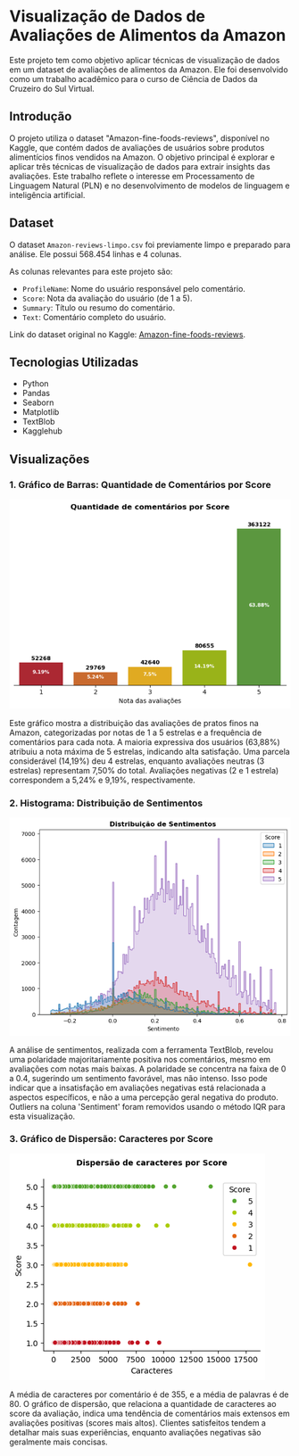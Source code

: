# Visualização de Dados de Avaliações de Alimentos da Amazon

Este projeto tem como objetivo aplicar técnicas de visualização de dados em um dataset de avaliações de alimentos da Amazon. Ele foi desenvolvido como um trabalho acadêmico para o curso de Ciência de Dados da Cruzeiro do Sul Virtual.

## Introdução

O projeto utiliza o dataset "Amazon-fine-foods-reviews", disponível no Kaggle, que contém dados de avaliações de usuários sobre produtos alimentícios finos vendidos na Amazon. O objetivo principal é explorar e aplicar três técnicas de visualização de dados para extrair insights das avaliações. Este trabalho reflete o interesse em Processamento de Linguagem Natural (PLN) e no desenvolvimento de modelos de linguagem e inteligência artificial.

## Dataset

O dataset `Amazon-reviews-limpo.csv` foi previamente limpo e preparado para análise. Ele possui 568.454 linhas e 4 colunas.

As colunas relevantes para este projeto são:

  - `ProfileName`: Nome do usuário responsável pelo comentário.
  - `Score`: Nota da avaliação do usuário (de 1 a 5).
  - `Summary`: Título ou resumo do comentário.
  - `Text`: Comentário completo do usuário.

Link do dataset original no Kaggle: [Amazon-fine-foods-reviews](https://www.kaggle.com/datasets/thiagomustasheep/amazon-fine-foods-reviews).

## Tecnologias Utilizadas

  - Python
  - Pandas
  - Seaborn
  - Matplotlib
  - TextBlob
  - Kagglehub

## Visualizações

### 1\. Gráfico de Barras: Quantidade de Comentários por Score

![barra](plots/barras.png)

Este gráfico mostra a distribuição das avaliações de pratos finos na Amazon, categorizadas por notas de 1 a 5 estrelas e a frequência de comentários para cada nota. A maioria expressiva dos usuários (63,88%) atribuiu a nota máxima de 5 estrelas, indicando alta satisfação. Uma parcela considerável (14,19%) deu 4 estrelas, enquanto avaliações neutras (3 estrelas) representam 7,50% do total. Avaliações negativas (2 e 1 estrela) correspondem a 5,24% e 9,19%, respectivamente.

### 2\. Histograma: Distribuição de Sentimentos

![hist](plots/hitograma.png)

A análise de sentimentos, realizada com a ferramenta TextBlob, revelou uma polaridade majoritariamente positiva nos comentários, mesmo em avaliações com notas mais baixas. A polaridade se concentra na faixa de 0 a 0.4, sugerindo um sentimento favorável, mas não intenso. Isso pode indicar que a insatisfação em avaliações negativas está relacionada a aspectos específicos, e não a uma percepção geral negativa do produto. Outliers na coluna 'Sentiment' foram removidos usando o método IQR para esta visualização.

### 3\. Gráfico de Dispersão: Caracteres por Score

![scatter](plots/dispersao.png)

A média de caracteres por comentário é de 355, e a média de palavras é de 80. O gráfico de dispersão, que relaciona a quantidade de caracteres ao score da avaliação, indica uma tendência de comentários mais extensos em avaliações positivas (scores mais altos). Clientes satisfeitos tendem a detalhar mais suas experiências, enquanto avaliações negativas são geralmente mais concisas.

